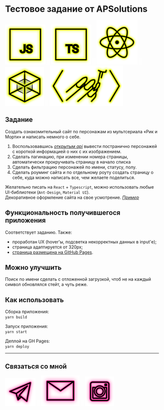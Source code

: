 # Тестовое задание от APSolutions

<p>
  <a href="https://developer.mozilla.org/ru/docs/Web/JavaScript"><img src="readme/icon-js.svg" alt="JS"></a>
    <img src="readme/icon-whitespace-5px.svg"/>
  <a href="https://www.typescriptlang.org/"><img src="readme/icon-ts.svg" alt="TS"></a>
    <img src="readme/icon-whitespace-5px.svg"/>
  <a href="https://ru.reactjs.org/"><img src="readme/icon-react.svg" alt="React"></a>
    <img src="readme/icon-whitespace-5px.svg"/>
  <a href="https://webpack.js.org/"><img src="readme/icon-webpack.svg" alt="WebPack"></a>
    <img src="readme/icon-whitespace-5px.svg"/>
  <a href="https://styled-components.com/"><img src="readme/icon-styled-components.svg" alt="Styled-components"></a>
</p>

## Задание

Создать ознакомительный сайт по персонажам из мультсериала «Рик и Морти» и написать немного о себе.
1) Воспользовавшись _[открытым api](https://rickandmortyapi.com/)_ вывести постранично персонажей с короткой информацией о них с их изображением.
2) Сделать пагинацию, при изменении номера страницы, автоматически прокручивать страницу в начало списка
3) Сделать фильтрацию персонажей по имени, статусу, полу.
4) Сделать роуминг сайта и по отдельному роуту создать страницу о себе, куда можно написать все, чем желаете поделиться.

Желательно писать на `React` + `Typescript`, можно использовать любые UI-библиотеки (`Ant-Design`, `Material UI`).  
Декоративное оформление сайта на свое усмотрение. _[Пример](https://yadi.sk/d/-CJ_DVOZBd5UtA)_  

## Функциональность получившегося приложения

Соответствует заданию.
Также:  
- проработан UX (hover'ы, подсветка некорректных данных в input'е);
- страница адаптируется от 320px;
- [страница размещена на GitHub Pages](https://beagle-elgaeb.github.io/aps-test).

## Можно улучшить

Поиск по имени сделать с отложенной загрузкой, чтоб не на каждый символ обновлялся стейт, а чуть реже.  

## Как использовать

Сборка приложения:  
`yarn build`

Запуск приложения:  
`yarn start`

Деплой на GH Pages:  
`yarn deploy`

---

## Связаться со мной

<p>
  <a href="https://t.me/evgevgevge"><img src="readme/icon-tg.svg" alt="Telegram"></a>
    <img src="readme/icon-whitespace-5px.svg"/>
  <a href="mailto:beagle-elgaeb@ya.ru"><img src="readme/icon-mail.svg" alt="Mail"></a>
    <img src="readme/icon-whitespace-5px.svg"/>
  <a href="https://www.instagram.com/evg._.su/"><img src="readme/icon-inst.svg" alt="Instagram"></a>
</p>